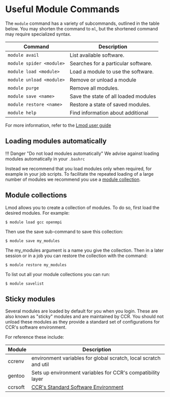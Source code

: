 # Useful Module Commands

The `module` command has a variety of subcommands, outlined in the table below.
You may shorten the command to `ml`, but the shortened command may require
specialized syntax.

| Command                 | Description                          |
| ----------------------- | ------------------------------------ |
| `module avail`          | List available software.             |
| `module spider <module>`| Searches for a particular software.  |
| `module load <module>`  | Load a module to use the software.   |
| `module unload <module>`| Remove or unload a module            |
| `module purge`          | Remove all modules.                  |
| `module save <name>`    | Save the state of all loaded modules |
| `module restore <name>` | Restore a state of saved modules.    |
| `module help`           | Find information about additional    |

For more information, refer to the [Lmod user guide](https://lmod.readthedocs.io/en/latest/010_user.html#user-s-tour-of-the-module-command)

## Loading modules automatically

!!! Danger "Do not load modules automatically"
    We advise against loading modules automatically in your `.bashrc`

Instead we recommend that you load modules only when required, for example in
your job scripts. To facilitate the repeated loading of a large number of
modules we recommend you use a [module collection](#module-collections).

## Module collections

Lmod allows you to create a collection of modules. To do so, first load the
desired modules. For example:

```
$ module load gcc openmpi
```

Then use the save sub-command to save this collection:

```
$ module save my_modules
```

The my_modules argument is a name you give the collection. Then in a later
session or in a job you can restore the collection with the command:

```
$ module restore my_modules
```

To list out all your module collections you can run:

```
$ module savelist
```

## Sticky modules

Several modules are loaded by default for you when you login. These are also
known as "sticky" modules and are maintained by CCR. You should not unload
these modules as they provide a standard set of configurations for CCR's
software environment. 

For reference these include:

| Module         | Description                                                      |
| -------------- | ---------------------------------------------------------------- |
| ccrenv         | environment variables for global scratch, local scratch and util |
| gentoo         | Sets up environment variables for CCR's compatibility layer      |
| ccrsoft        | [CCR's Standard Software Environment](releases.md)               |
